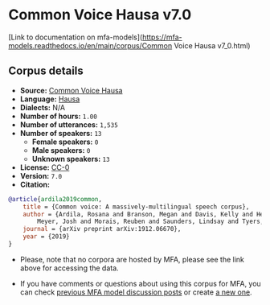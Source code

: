 
# Common Voice Hausa v7.0

[Link to documentation on mfa-models](https://mfa-models.readthedocs.io/en/main/corpus/Common Voice Hausa v7_0.html)

## Corpus details

- **Source:** [Common Voice Hausa](https://voice.mozilla.org/en/datasets)
- **Language:** [Hausa](https://en.wikipedia.org/wiki/Hausa_language)
- **Dialects:** N/A
- **Number of hours:** `1.00`
- **Number of utterances:** `1,535`
- **Number of speakers:** `13`
  - **Female speakers:** `0`
  - **Male speakers:** `0`
  - **Unknown speakers:** `13`
- **License:** [CC-0](https://creativecommons.org/publicdomain/zero/1.0/)
- **Version:** `7.0`
- **Citation:**
```bibtex
@article{ardila2019common,
	title = {Common voice: A massively-multilingual speech corpus},
	author = {Ardila, Rosana and Branson, Megan and Davis, Kelly and Henretty, Michael and Kohler, Michael and
		Meyer, Josh and Morais, Reuben and Saunders, Lindsay and Tyers, Francis M and Weber, Gregor},
	journal = {arXiv preprint arXiv:1912.06670},
	year = {2019}
}

```

- Please, note that no corpora are hosted by MFA, please see the link above for accessing the data.

- If you have comments or questions about using this corpus for MFA, you can check [previous MFA model discussion posts](https://github.com/MontrealCorpusTools/mfa-models/discussions?discussions_q=Common+Voice+Hausa+v7.0) or create [a new one](https://github.com/MontrealCorpusTools/mfa-models/discussions/new).
